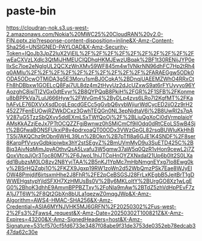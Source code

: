 # paste-bin

https://cloudran-nok.s3.us-west-2.amazonaws.com/Nokia%20MWC25%20CloudRAN%20v2.0-FIN.pptx.zip?response-content-disposition=inline&X-Amz-Content-Sha256=UNSIGNED-PAYLOAD&X-Amz-Security-Token=IQoJb3JpZ2luX2VjEIL%2F%2F%2F%2F%2F%2F%2F%2F%2F%2FwEaCXVzLXdlc3QtMiJHMEUCIQDhqHKMJEwzUBqak%2BF1t30RENijJYP0ellxSc7loe2eNgIgUL2QCXzWnXMv59WF845m4w1VNkrNN96dhFC7Hp2tRh4q0AMIu%2F%2F%2F%2F%2F%2F%2F%2F%2F%2F%2FARAEGgw5ODk0ODA5ODcwOTMiDA3g5E3Moru1smBJ0CqkA%2BDnqjUAEEMZWhO4RRxCtFh8hDBbxw1GOELcQ8Faj7UL8dz4m2tHyyUz2dJcUZxwS9at6rFYUyyyo96YAozghC8jslTI2VGx0dtEvyr%2B8QYPQqB8PkiH%2FGR%2F1SFB%2FKonmeu8bBPPkVa7LuIJ666Hyw%2FWvGm4%2ByDLp4zvs6LRo7l2KgfMT%2FKahAFvLE76DXVxXsdDcgLEqcdGECc5gGvbQ6vybWjiurWdCycED2jjO2z9rH2452Z7FenEUOwjRZWkDCxz3GwhTEQGn0NL3epNjdtaV6i%2B8UwRI2s7qAV287uG5TzzSbQXvy5ddEXmLSxTWfQoOj%2F%2BLiuQgXoCi0dVrmplaioYAMsKkAZzjEeJx7PTtOCQZZFgjBwnwz0hSMiCmCf9ilOdq0dRtCEoLS5wB4Sjt%2BGfwaBONSFUkxiP8v4pdrxoaQT00ODx3VWzGpGL82rsqBUWIuKkHhBTS5j7AKQChz9tObn6WHL39Ln%2BOkn%2B7pTfI8a6GJE1K4SNDF%2F8ser8KarpPfVvsyGdbkjpiwbx3hY2stSEgvZ%2BmUVmMyD9u3SuETD425C%2BBjq3AivNqMjmJpyAOthvQsA5Lvafu3W5gmw37aW5q0QzR1vHon9cewL2j7ZQoxVtcqJjOr3Toc80M7%2F6JwoL1hiJTCpHnOYZXNxdaI21Up6b0It2S0LXadd1BubzsM0LO8zv2N8YvjTAA%2B5nKJ1YpMc7mHbNmgnEYxg7lo8Ewg0ky%2BSrHQZqbj1O%2FKZX9Jgxp19RW1zoWn2d52WbQmzPSk7Eae8WJyEIOW48Pmjdjf6irtsxmHhe2J8FhR%2FE2pCeBSGSJ28FrLxKEgbB5JejtBrT1gDWWEHgstypYjldSFXH7XzHMUsBs0V%2By6MKLoItY%2BUrgGO8Xz1wLgEG0%2BhoK3dhhE9AmvnBPPBZTxy%2FoNla9mAw%2BTdZ5zhVdHpPEvF7zA1jJ7T6W%2F8Qt2GbXn8bULa1qezwZ0mqgJWp&X-Amz-Algorithm=AWS4-HMAC-SHA256&X-Amz-Credential=ASIA6MYNJVHK5MJ6GRFN%2F20250302%2Fus-west-2%2Fs3%2Faws4_request&X-Amz-Date=20250302T100821Z&X-Amz-Expires=43200&X-Amz-SignedHeaders=host&X-Amz-Signature=531cf570cf5fd6733e3487f08abe9f31de3753de0352eb78edcab347da62c30e
